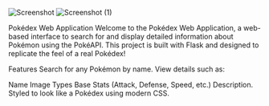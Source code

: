 
![Screenshot](https://github.com/user-attachments/assets/42f94ca7-8ff4-4e55-94ca-5c8867c2a7f6)
![Screenshot (1)](https://github.com/user-attachments/assets/a28c434d-f4a7-46dd-a232-24bcce18ac90)


Pokédex Web Application
Welcome to the Pokédex Web Application, a web-based interface to search for and display detailed information about Pokémon using the PokéAPI. 
This project is built with Flask and designed to replicate the feel of a real Pokédex!

Features
Search for any Pokémon by name.
View details such as:

Name
Image
Types
Base Stats (Attack, Defense, Speed, etc.)
Description.
Styled to look like a Pokédex using modern CSS.
